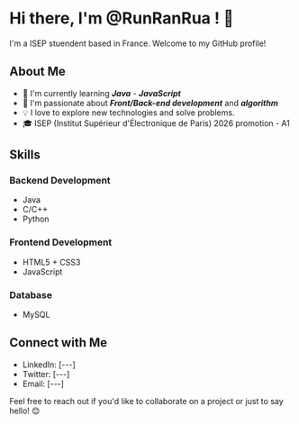 # Hi there, I'm @RunRanRua ! 👋

I'm a ISEP stuendent based in France. Welcome to my GitHub profile! 

## About Me

- 💼 I'm currently learning _**Java**_ - _**JavaScript**_
- 🌱 I'm passionate about _**Front/Back-end development**_ and _**algorithm**_
- 💡 I love to explore new technologies and solve problems.
- 🎓 ISEP (Institut Supérieur d'Électronique de Paris) 2026 promotion - A1

## Skills

### Backend Development
- Java
- C/C++
- Python

### Frontend Development
- HTML5 + CSS3
- JavaScript

### Database
- MySQL

## Connect with Me

- LinkedIn: [---]
- Twitter: [---]
- Email: [---]

Feel free to reach out if you'd like to collaborate on a project or just to say hello! 😊


<!---
RunRanRua/RunRanRua is a ✨ special ✨ repository because its `README.md` (this file) appears on your GitHub profile.
You can click the Preview link to take a look at your changes.
--->
